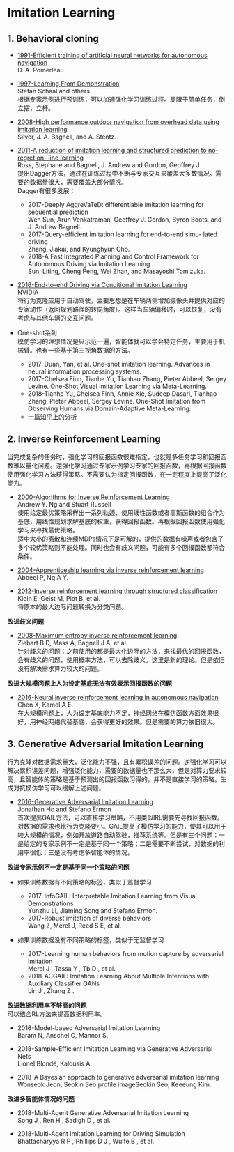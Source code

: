 # Imitation Learning

## 1. Behavioral cloning
+ [1991-Efficient training of artificial neural networks for autonomous navigation](https://www.ri.cmu.edu/pub_files/pub3/pomerleau_dean_1991_1/pomerleau_dean_1991_1.pdf)<br />
D. A. Pomerleau

+ [1997-Learning From Demonstration](http://www8.cs.umu.se/research/ifor/dl/SEQUENCE%20LEARINIG/learning-from-demonstration.pdf)<br />
Stefan Schaal and others<br />
根据专家示例进行预训练，可以加速强化学习训练过程。局限于简单任务，倒立摆，立杆。

+ [2008-High performance outdoor navigation from overhead data using imitation learning](https://www.ri.cmu.edu/pub_files/pub4/silver_david_2008_1/silver_david_2008_1.pdf)<br />
Silver, J. A. Bagnell, and A. Stentz.

+ [2011-A reduction of imitation learning and structured prediction to no-regret on- line learning](https://www.cs.cmu.edu/~sross1/publications/Ross-AIStats11-NoRegret.pdf)<br />
Ross, Stephane and Bagnell, J. Andrew and Gordon, Geoffrey J<br />
提出Dagger方法，通过在训练过程中不断与专家交互来覆盖大多数情况。需要的数据量很大，需要覆盖大部分情况。<br />
Dagger有很多发展：
    - 2017-Deeply AggreVaTeD: differentiable imitation learning for sequential prediction<br />
    Wen Sun, Arun Venkatraman, Geoffrey J. Gordon, Byron Boots, and J. Andrew Bagnell.
    - 2017-Query-efficient imitation learning for end-to-end simu- lated driving<br />
    Zhang, Jiakai, and Kyunghyun Cho.
    - 2018-A Fast Integrated Planning and Control Framework for Autonomous Driving via Imitation Learning<br />
    Sun, Liting, Cheng Peng, Wei Zhan, and Masayoshi Tomizuka.

+ [2016-End-to-end Driving via Conditional Imitation Learning](http://vladlen.info/papers/conditional-imitation.pdf) <br />
NVIDIA <br />
将行为克隆应用于自动驾驶，主要思想是在车辆两侧增加摄像头并提供对应的专家动作（返回规划路径的转向角度）。这样当车辆偏移时，可以恢复，没有考虑与其他车辆的交互问题。

+ One-shot系列 <br />
模仿学习的理想情况是只示范一遍，智能体就可以学会特定任务，主要用于机械臂。也有一些基于第三视角数据的方法。<br />
    - 2017-Duan, Yan, et al. One-shot imitation learning. Advances in neural information processing systems. 
    - 2017-Chelsea Finn, Tianhe Yu, Tianhao Zhang, Pieter Abbeel, Sergey Levine. One-Shot Visual Imitation Learning via Meta-Learning. 
    - 2018-Tianhe Yu, Chelsea Finn, Annie Xie, Sudeep Dasari, Tianhao Zhang, Pieter Abbeel, Sergey Levine. One-Shot Imitation from Observing Humans via Domain-Adaptive Meta-Learning. 
  * [一篇知乎上的分析](https://zhuanlan.zhihu.com/p/83774235)



## 2. Inverse Reinforcement Learning
当完成复杂的任务时，强化学习的回报函数很难指定。也就是多任务学习和回报函数难以量化问题。逆强化学习通过专家示例学习专家的回报函数，再根据回报函数使用强化学习方法获得策略。不需要认为指定回报函数，在一定程度上提高了泛化能力。

+ [2000-Algorithms for Inverse Reinforcement Learning](https://people.eecs.berkeley.edu/~russell/papers/ml00-irl.pdf) <br />
Andrew Y. Ng and Stuart Russell <br />
使用给定最优策略采样出一系列轨迹，使用线性函数或者高斯函数的组合作为基底，用线性规划求解基底的权重，获得回报函数。再根据回报函数使用强化学习来寻找最优策略。 <br />
适中大小的离散和连续MDPs情况下是可解的，提供的数据有噪声或者包含了多个较优策略则不能处理。同时也会有歧义问题，可能有多个回报函数都符合条件。

+ [2004-Apprenticeship learning via inverse reinforcement learning](https://ai.stanford.edu/~ang/papers/icml04-apprentice.pdf) <br />
Abbeel P, Ng A Y. <br />

+ [2012-Inverse reinforcement learning through structured classification](http://papers.nips.cc/paper/4551-inverse-reinforcement-learning-through-structured-classification.pdf) <br />
Klein E, Geist M, Piot B, et al. <br />
将原本的最大边际问题转换为分类问题。

**改进歧义问题**
+ [2008-Maximum entropy inverse reinforcement learning](https://www.aaai.org/Papers/AAAI/2008/AAAI08-227.pdf)<br />
Ziebart B D, Mass A, Bagnell J A, et al.<br />
针对歧义的问题：之前使用的都是最大化边际的方法，来找最优的回报函数，会有歧义的问题，使用概率方法，可以去除歧义。这里是新的理论。但是依旧没有解决需求算力较大的问题。

**改进大规模问题上人为设定基底无法有效表示回报函数的问题**
+ [2016-Neural inverse reinforcement learning in autonomous navigation](https://www.sciencedirect.com/science/article/abs/pii/S0921889015301652?via%3Dihub) <br />
Chen X, Kamel A E. <br />
在大规模问题上，人为设定基底能力不足，神经网络在模仿函数方面效果很好，用神经网络代替基底，会获得更好的效果。但是需要的算力依旧很大。


## 3. Generative Adversarial Imitation Learning
行为克隆对数据需求量大，泛化能力不强，且有累积误差的问题。逆强化学习可以解决累积误差问题，增强泛化能力，需要的数据量也不那么大，但是对算力要求较高，且智能体的策略是基于预测出的回报函数习得的，并不是直接学习的策略。生成对抗模仿学习可以缓解上述问题。

+ [2016-Generative Adversarial Imitation Learning](https://arxiv.org/pdf/1606.03476.pdf)<br />
Jonathan Ho and Stefano Ermon<br />
首次提出GAIL方法，可以直接学习策略，不用类似IRL需要先寻找回报函数。对数据的需求也比行为克隆要小。GAIL提高了模仿学习的能力，使其可以用于较大规模的情况，例如开放道路自动驾驶，推荐系统等。但是有三个问题：一是给定的专家示例不一定是基于同一个策略；二是需要不断尝试，对数据的利用率很低；三是没有考虑多智能体的情况。

**改进专家示例不一定是基于同一个策略的问题**
+ 如果训练数据有不同策略的标签，类似于监督学习
    - 2017-InfoGAIL: Interpretable Imitation Learning from Visual Demonstrations<br />
Yunzhu Li, Jiaming Song and Stefano Ermon.<br />
    - 2017-Robust imitation of diverse behaviors<br />
    Wang Z, Merel J, Reed S E, et al.<br />
    
    
+ 如果训练数据没有不同策略的标签，类似于无监督学习
    - 2017-Learning human behaviors from motion capture by adversarial imitation<br />
    Merel J , Tassa Y , Tb D , et al.<br />
    - 2018-ACGAIL: Imitation Learning About Multiple Intentions with Auxiliary Classifier GANs<br />
    Lin J , Zhang Z . 
    
**改进数据利用率不够高的问题**<br />
可以结合RL方法来提高数据利用率。
+ 2016-Model-based Adversarial Imitation Learning<br />
Baram N, Anschel O, Mannor S.

+ 2018-Sample-Efficient Imitation Learning via Generative Adversarial Nets<br />
Lionel Blondé, Kalousis A.

+ 2018-A Bayesian approach to generative adversarial imitation learning<br />
Wonseok Jeon, Seokin  Seo profile imageSeokin Seo, Keeeung Kim.

**改进多智能体情况的问题**
+ 2018-Multi-Agent Generative Adversarial Imitation Learning<br />
Song J , Ren H , Sadigh D , et al.

+ 2018-Multi-Agent Imitation Learning for Driving Simulation<br />
Bhattacharyya R P , Phillips D J , Wulfe B , et al.
